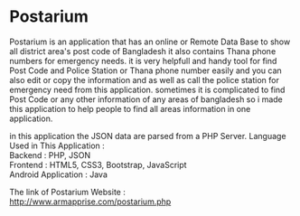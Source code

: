 # Postarium
Postarium is an application that has an online or Remote Data Base to show all district area\'s post code of Bangladesh it also contains Thana phone numbers for
emergency needs. it is very helpfull and handy tool for find Post Code and Police Station or Thana phone number easily and you can also edit or copy the information and as well as call the police station for emergency need from this application. sometimes it is complicated to find Post Code or any other information of any areas of bangladesh
so i made this application to help people to find all areas information in one application.

in this application the JSON data are parsed from a PHP Server.
Language Used in This Application : <br/>
Backend : PHP, JSON <br/>
Frontend : HTML5, CSS3, Bootstrap, JavaScript <br/>
Android Application : Java <br/>

The link of Postarium Website : <br/>
http://www.armapprise.com/postarium.php



